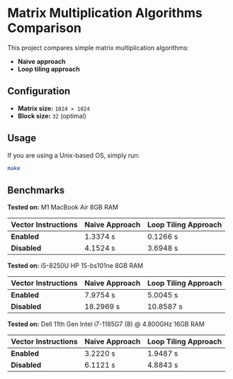 # Matrix Multiplication Algorithms Comparison

This project compares simple matrix multiplication algorithms:  
- **Naive approach**  
- **Loop tiling approach**

## Configuration

- **Matrix size:** `1024 × 1024`
- **Block size:** `32` (optimal)

## Usage

If you are using a Unix-based OS, simply run:

```sh
make
```

## Benchmarks

**Tested on:** M1 MacBook Air 8GB RAM

| Vector Instructions | Naive Approach | Loop Tiling Approach |
|---------------------|---------------|---------------------|
| **Enabled**         | 1.3374 s      | 0.1266 s            |
| **Disabled**        | 4.1524 s      | 3.6948 s            |

**Tested on:** i5-8250U HP 15-bs101ne 8GB RAM

| Vector Instructions | Naive Approach | Loop Tiling Approach |
|---------------------|---------------|---------------------|
| **Enabled**         | 7.9754 s      | 5.0045 s            |
| **Disabled**        | 18.2969 s      | 10.8587 s            |

**Tested on:** Dell 11th Gen Intel i7-1185G7 (8) @ 4.800GHz 16GB RAM

| Vector Instructions | Naive Approach | Loop Tiling Approach |
|---------------------|---------------|---------------------|
| **Enabled**         | 3.2220 s      | 1.9487 s            |
| **Disabled**        | 6.1121 s      | 4.8843 s            |
